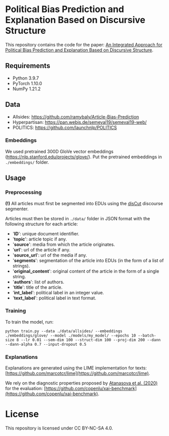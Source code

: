 # Political Bias Prediction and Explanation Based on Discursive Structure

This repository contains the code for the paper: [An Integrated Approach for Political Bias Prediction and Explanation Based on Discursive Structure](https://aclanthology.org/2023.findings-acl.711/).

## Requirements

- Python 3.9.7
- PyTorch 1.10.0
- NumPy 1.21.2
  
## Data

- Allsides: https://github.com/ramybaly/Article-Bias-Prediction
- Hyperpartisan: https://pan.webis.de/semeval19/semeval19-web/
- POLITICS: https://github.com/launchnlp/POLITICS

### Embeddings

We used pretrained 300D GloVe vector embeddings (https://nlp.stanford.edu/projects/glove/). Put the pretrained embeddings in ```./embeddings/``` folder.
  
## Usage

### Preprocessing

**(!)** All articles must first be segmented into EDUs using the [disCut](https://gitlab.irit.fr/melodi/andiamo/discoursesegmentation/discut22) discourse segmenter.

Articles must then be stored in ```./data/``` folder in JSON format with the following structure for each article:

- '**ID**': unique document identifier.
- '**topic**': article topic if any.
- '**source**': media from which the article originates.
- '**url**': url of the article if any.
- '**source_url**': url of the media if any.
- '**segments**': segmentation of the article into EDUs (in the form of a list of strings).
- '**original_content**': original content of the article in the form of a single string.
- '**authors**': list of authors.
- '**title**': title of the article.
- '**int_label**': political label in an integer value.
- '**text_label**': political label in text format.

### Training

To train the model, run:

```
python train.py --data ./data/allsides/ --embeddings ./embeddings/glove/ --model ./models/my_model/ --epochs 10 --batch-size 8 --lr 0.01 --sem-dim 100 --struct-dim 100 --proj-dim 200 --dann --dann-alpha 0.7 --input-dropout 0.5
```

### Explanations

Explanations are generated using the LIME implementation for texts: [https://github.com/marcotcr/lime](https://github.com/marcotcr/lime).


We rely on the diagnostic properties proposed by [Atanasova et al. (2020)](https://aclanthology.org/2020.emnlp-main.263/) for the evaluation: [https://github.com/copenlu/xai-benchmark](https://github.com/copenlu/xai-benchmark).

# License

This repository is licensed under CC BY-NC-SA 4.0.
